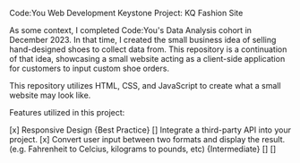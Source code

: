 Code:You Web Development Keystone Project: KQ Fashion Site

As some context, I completed Code:You's Data Analysis cohort in December 2023. In that time, I created the small business idea of selling hand-designed shoes to collect data from. This repository is a continuation of that idea, showcasing a small website acting as a client-side application for customers to input custom shoe orders. 

This repository utilizes HTML, CSS, and JavaScript to create what a small website may look like. 

Features utilized in this project: 

[x] Responsive Design {Best Practice}
[] Integrate a third-party API into your project. 
[x] Convert user input between two formats and display the result. (e.g. Fahrenheit to Celcius, kilograms to pounds, etc) {Intermediate}
[] 
[] 